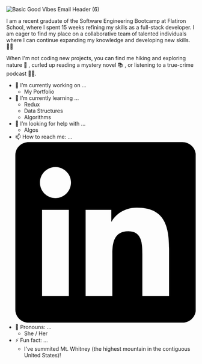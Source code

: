 
![Basic Good Vibes Email Header (6)](https://user-images.githubusercontent.com/86327800/146240591-f426fdaa-e9f0-4a39-a8dc-07e237d6bb3b.png)

I am a recent graduate of the Software Engineering Bootcamp at Flatiron School, where I spent 15 weeks refining my skills as a full-stack developer. I am eager to find my place on a collaborative team of talented individuals where I can continue expanding my knowledge and developing new skills. 👩‍💻 

When I'm not coding new projects, you can find me hiking and exploring nature 🥾 , curled up reading a mystery novel 📚 , or listening to a true-crime podcast 🕵️‍♀️.

- 🔭 I’m currently working on ...
    - My Portfolio
- 🌱 I’m currently learning ...
    - Redux
    - Data Structures
    - Algorithms
- 🤔 I’m looking for help with ...
    - Algos
- 📫 How to reach me: ...
<svg role="img" viewBox="0 0 24 24" xmlns="http://www.w3.org/2000/svg"><title>LinkedIn</title><path d="M20.447 20.452h-3.554v-5.569c0-1.328-.027-3.037-1.852-3.037-1.853 0-2.136 1.445-2.136 2.939v5.667H9.351V9h3.414v1.561h.046c.477-.9 1.637-1.85 3.37-1.85 3.601 0 4.267 2.37 4.267 5.455v6.286zM5.337 7.433c-1.144 0-2.063-.926-2.063-2.065 0-1.138.92-2.063 2.063-2.063 1.14 0 2.064.925 2.064 2.063 0 1.139-.925 2.065-2.064 2.065zm1.782 13.019H3.555V9h3.564v11.452zM22.225 0H1.771C.792 0 0 .774 0 1.729v20.542C0 23.227.792 24 1.771 24h20.451C23.2 24 24 23.227 24 22.271V1.729C24 .774 23.2 0 22.222 0h.003z"/></svg>
- 👧 Pronouns: ...
    - She / Her
- ⚡ Fun fact: ...
    - I've summited Mt. Whitney (the highest mountain in the contiguous United States)! 
